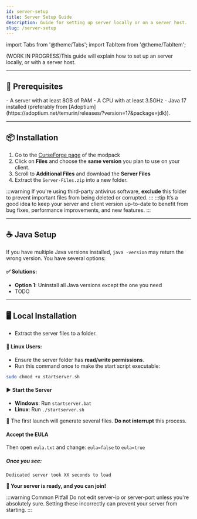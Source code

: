 ```yaml
---
id: server-setup
title: Server Setup Guide
description: Guide for setting up server locally or on a server host.
slug: /server-setup
---
```

import Tabs from '@theme/Tabs';
import TabItem from '@theme/TabItem';

(WORK IN PROGRESS)This guide will explain how to set up an server locally, or with a server host.

---

## 🧰 Prerequisites
<Tabs>
  <TabItem value="ccbb" label="Create Chronicles: Bosses and Beyond">
    - A server with at least <span className="bold-primary">8GB</span> of RAM
    - A CPU with <span className="bold-primary">at least 3.5GHz</span>
    - <span className="bold-primary">Java 17</span> installed (preferably from [Adoptium](https://adoptium.net/temurin/releases/?version=17&package=jdk)).
  </TabItem>
  <TabItem value="ccsj" label="Create Chronicles: TBA">
  </TabItem>
</Tabs>


---

## 📦 Installation

1. Go to the [CurseForge page](https://www.curseforge.com/minecraft/modpacks) of the modpack
2. Click on **Files** and choose the **same version** you plan to use on your client.
3. Scroll to **Additional Files** and download the **Server Files**
4. Extract the `Server-Files.zip` into a new folder.

:::warning
If you're using third-party antivirus software, **exclude** this folder to prevent important files from being deleted or corrupted.
:::
:::tip
It’s a good idea to keep your server and client version up-to-date to benefit from bug fixes, performance improvements, and new features.
:::

---

## ☕ Java Setup

If you have multiple Java versions installed, `java -version` may return the wrong version. You have several options:

#### ✅ Solutions:

- **Option 1**: Uninstall all Java versions except the one you need
- TODO

---

## 🖥️ Local Installation

- Extract the server files to a folder.

#### 🐧 Linux Users:

- Ensure the server folder has **read/write permissions**.
- Run this command once to make the start script executable:

```bash
sudo chmod +x startserver.sh
```

#### ▶️ Start the Server

- **Windows**: Run `startserver.bat`
- **Linux**: Run `./startserver.sh`

📌 The first launch will generate several files. **Do not interrupt** this process.

 #### Accept the EULA
Then open `eula.txt` and change:
`eula=false` to `eula=true`

##### Once you see:
```
Dedicated server took XX seconds to load
```

**🎉 Your server is ready, and you can join!**

:::warning
Common Pitfall Do not edit server-ip or server-port unless you're absolutely sure.
Setting these incorrectly can prevent your server from starting.
:::